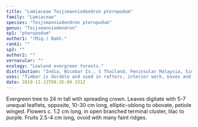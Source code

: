 ```yaml
---
title: "Lamiaceae Teijsmanniodendron pteropodum"
family: "Lamiaceae"
species: "Teijsmanniodendron pteropodum"
genus: "Teijsmanniodendron"
sp1: "pteropodum"
author1: "(Miq.) Bakh."
rank1: ""
sp2: ""
author2: ""
vernacular: ""
ecology: "Lowland evergreen forests."
distribution: "India, Nicobar Is., S Thailand, Peninsular Malaysia, Singapore, Sumatra, Borneo and Philippines."
uses: "Timber is durable and used in rafters, interior work, boxes and crates. It has an attractive foliage and has potential as an ornamental tree."
date: 2019-11-13T09:35:09.331Z
---
```

Evergreen tree to 24 m tall with spreading crown. Leaves digitate with 5-7 unequal leaflets, opposite, 10-30 cm long, elliptic-oblong to obovate, petiole winged. Flowers c. 1.2 cm long, in open branched terminal cluster, lilac to purple. Fruits 2.5-4 cm long, ovoid with many faint ridges.